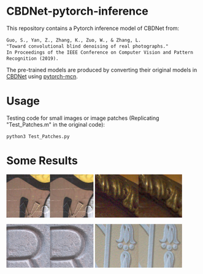 # CBDNet-pytorch-inference
This repository contains a Pytorch inference model of CBDNet from:

```
Guo, S., Yan, Z., Zhang, K., Zuo, W., & Zhang, L.
"Toward convolutional blind denoising of real photographs."
In Proceedings of the IEEE Conference on Computer Vision and Pattern Recognition (2019).
```

The pre-trained models are produced by converting their original models in [CBDNet](https://github.com/GuoShi28/CBDNet) using [pytorch-mcn](https://github.com/albanie/pytorch-mcn). 


# Usage

Testing code for small images or image patches (Replicating "Test_Patches.m" in the original code):
```
python3 Test_Patches.py
```

# Some Results
<p align="left">
  <img width="45%" height="45%" src="./imgs/DND_01.png" />
  <img width="45%" height="45%" src="./imgs/DND_02.png" />
</p>
<p align="left">
  <img width="45%" height="45%" src="./imgs/DND_03.png" />
  <img width="45%" height="45%" src="./imgs/DND_04.png" />
</p>


